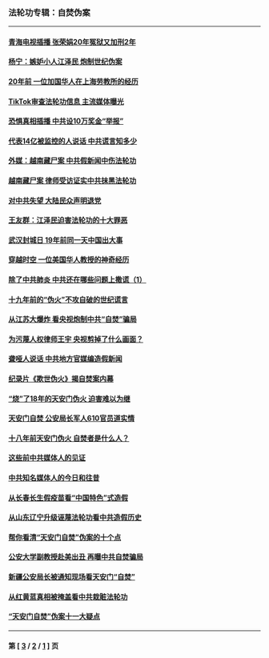 ### 法轮功专辑：自焚伪案
---
#### [青海电视插播 张荣娟20年冤狱又加刑2年](../../pages/nf5562/n12738166.md?05110430) 
#### [杨宁：嫉妒小人江泽民 炮制世纪伪案](../../pages/nf5562/n12724108.md?05110430) 
#### [20年前 一位加国华人在上海劳教所的经历](../../pages/nf5562/n12707932.md?05110430) 
#### [TikTok审查法轮功信息 主流媒体曝光](../../pages/nf5562/n12362336.md?05110430) 
#### [恐惧真相插播 中共设10万奖金“举报”](../../pages/nf5562/n12306396.md?05110430) 
#### [代表14亿被监控的人说话 中共谎言知多少](../../pages/nf5562/n12297484.md?05110430) 
#### [外媒：越南藏尸案 中共假新闻中伤法轮功](../../pages/nf5562/n12264411.md?05110430) 
#### [越南藏尸案 律师受访证实中共抹黑法轮功](../../pages/nf5562/n12261878.md?05110430) 
#### [对中共失望 大陆民众声明退党](../../pages/nf5562/n12187315.md?05110430) 
#### [王友群：江泽民迫害法轮功的十大罪恶](../../pages/nf5562/n12169074.md?05110430) 
#### [武汉封城日 19年前同一天中国出大事](../../pages/nf5562/n12150901.md?05110430) 
#### [穿越时空  一位美国华人教授的神奇经历](../../pages/nf5562/n12097460.md?05110430) 
#### [除了中共肺炎 中共还在哪些问题上撒谎（1）](../../pages/nf5562/n11955770.md?05110430) 
#### [十九年前的“伪火”不攻自破的世纪谎言](../../pages/nf5562/n11813238.md?05110430) 
#### [从江苏大爆炸 看央视炮制中共“自焚”骗局](../../pages/nf5562/n11140275.md?05110430) 
#### [为污蔑人权律师王宇 央视剪掉了什么画面？](../../pages/nf5562/n11130142.md?05110430) 
#### [聋哑人说话 中共地方官媒编造假新闻](../../pages/nf5562/n11006067.md?05110430) 
#### [纪录片《欺世伪火》揭自焚案内幕](../../pages/nf5562/n11002664.md?05110430) 
#### [“烧”了18年的天安门伪火 迫害难以为继](../../pages/nf5562/n10996660.md?05110430) 
#### [天安门自焚 公安局长军人610官员道实情](../../pages/nf5562/n10997098.md?05110430) 
#### [十八年前天安门伪火 自焚者是什么人？](../../pages/nf5562/n10996556.md?05110430) 
#### [这些前中共媒体人的见证](../../pages/nf5562/n10845276.md?05110430) 
#### [中共知名媒体人的今日和往昔](../../pages/nf5562/n10843569.md?05110430) 
#### [从长春长生假疫苗看“中国特色”式造假](../../pages/nf5562/n10684053.md?05110430) 
#### [从山东辽宁升级诬蔑法轮功看中共造假历史](../../pages/nf5562/n10668272.md?05110430) 
#### [帮你看清“天安门自焚”伪案的十个点](../../pages/nf5562/n10554707.md?05110430) 
#### [公安大学副教授赴美出丑 再曝中共自焚骗局](../../pages/nf5562/n10558434.md?05110430) 
#### [新疆公安局长被通知现场看天安门“自焚”](../../pages/nf5562/n10449978.md?05110430) 
#### [从红黄蓝真相被掩盖看中共栽赃法轮功](../../pages/nf5562/n9908186.md?05110430) 
#### [“天安门自焚”伪案十一大疑点](../../pages/nf5562/n9341848.md?05110430) 

---
#### 第 [ [3](./3.md?05110430) / [2](./2.md?05110430) / [1](./1.md?05110430) ] 页
